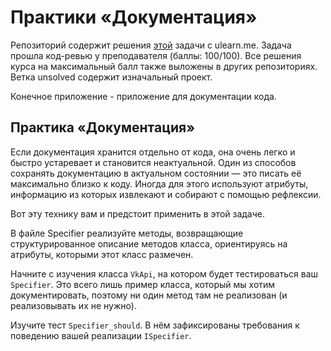 ﻿# ﻿Практики «Документация»
Репозиторий содержит решения [этой](https://ulearn.me/course/basicprogramming2/Praktika_Dokumentatsiya__d6e4df45-0a2f-47c9-ad6d-19cc69e9c549) задачи с ulearn.me.
Задача прошла код-ревью у преподавателя (баллы: 100/100). Все решения курса на максимальный балл также выложены в других репозиториях.
Ветка unsolved содержит изначальный проект.

Конечное приложение - приложение для документации кода.

## Практика «Документация»
Если документация хранится отдельно от кода, она очень легко и быстро устаревает и становится неактуальной. Один из способов сохранять документацию в актуальном состоянии — это писать её максимально близко к коду. Иногда для этого используют атрибуты, информацию из которых извлекают и собирают с помощью рефлексии.

Вот эту технику вам и предстоит применить в этой задаче.

В файле Specifier реализуйте методы, возвращающие структурированное описание методов класса, ориентируясь на атрибуты, которыми этот класс размечен.

Начните с изучения класса  `VkApi`, на котором будет тестироваться ваш  `Specifier`. Это всего лишь пример класса, который мы хотим документировать, поэтому ни один метод там не реализован (и реализовывать их не нужно).

Изучите тест  `Specifier_should`. В нём зафиксированы требования к поведению вашей реализации  `ISpecifier`.
